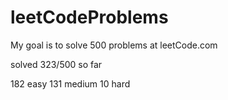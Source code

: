 # leetCodeProblems
My goal is to solve 500 problems at leetCode.com

solved 323/500 so far

182 easy
131 medium
10 hard
